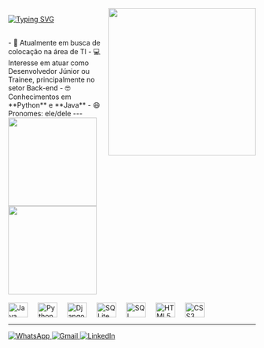 <img align="right" alt="" height="300px" src="./me.png">

[![Typing SVG](https://readme-typing-svg.demolab.com?font=&pause=1000&width=435&lines=%F0%9F%91%8B+Ol%C3%A1!+Eu+sou+Gabriel+Dos+Reis+)](https://git.io/typing-svg)

<br>
- 🎯 Atualmente em busca de colocação na área de TI  
- 💻 Interesse em atuar como Desenvolvedor Júnior ou Trainee, principalmente no setor Back-end  
- 🤓 Conhecimentos em **Python** e **Java**  
- 😄 Pronomes: ele/dele
---

<div align="left">
  <a href="https://github.com/1GabrielReis">
    <img height="180em" src="https://github-readme-stats.vercel.app/api?username=1GabrielReis&show_icons=true&theme=dark&include_all_commits=true&count_private=true"/>
    <img height="180em" src="https://github-readme-stats.vercel.app/api/top-langs/?username=1GabrielReis&layout=compact&langs_count=7&theme=dark"/>
  </a>
</div>

<br>

<div align="left" style="display: flex; flex-wrap: wrap; gap: 20px;">

  <img align="center" alt="Java" height="30" width="40" src="https://cdn.jsdelivr.net/gh/devicons/devicon@latest/icons/java/java-original.svg"/>
  <img align="center" alt="Python" height="30" width="40" src="https://cdn.jsdelivr.net/gh/devicons/devicon@latest/icons/python/python-original.svg"/>

  <img align="center" alt="Django" height="30" width="40" src="https://cdn.jsdelivr.net/gh/devicons/devicon@latest/icons/django/django-plain-wordmark.svg"/>

  <img align="center" alt="SQLite" height="30" width="40" src="https://cdn.jsdelivr.net/gh/devicons/devicon@latest/icons/sqlite/sqlite-original.svg"/>
  <img align="center" alt="SQL Server" height="30" width="40" src="https://cdn.jsdelivr.net/gh/devicons/devicon@latest/icons/microsoftsqlserver/microsoftsqlserver-original.svg"/>

  <img align="center" alt="HTML5" height="30" width="40" src="https://cdn.jsdelivr.net/gh/devicons/devicon@latest/icons/html5/html5-original.svg"/>
  <img align="center" alt="CSS3" height="30" width="40" src="https://cdn.jsdelivr.net/gh/devicons/devicon@latest/icons/css3/css3-original.svg"/>
</div>

---

<div align="left">
  <a href="http://wa.me/5511998114487" target="_blank">
    <img src="https://img.shields.io/badge/WhatsApp-25D366?style=for-the-badge&logo=whatsapp&logoColor=white" alt="WhatsApp">
  </a>
  <a href="mailto:greis826@gmail.com" target="_blank">
    <img src="https://img.shields.io/badge/-Gmail-%23333?style=for-the-badge&logo=gmail&logoColor=white" alt="Gmail">
  </a>
  <a href="https://www.linkedin.com/in/gabriel-duarte-reis/" target="_blank">
    <img src="https://img.shields.io/badge/-LinkedIn-%230077B5?style=for-the-badge&logo=linkedin&logoColor=white" alt="LinkedIn">
  </a>
</div>


    
